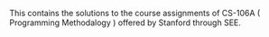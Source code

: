 This contains the solutions to the course assignments of CS-106A ( Programming Methodalogy ) offered by Stanford through SEE.
